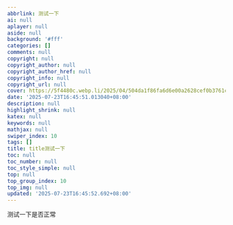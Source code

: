 ```yaml
---
abbrlink: 测试一下
ai: null
aplayer: null
aside: null
background: '#fff'
categories: []
comments: null
copyright: null
copyright_author: null
copyright_author_href: null
copyright_info: null
copyright_url: null
cover: https://5f4480c.webp.li/2025/04/504da1f86fa6d6e00a2628cef0b3761c.jpg
date: '2025-07-23T16:45:51.013040+08:00'
description: null
highlight_shrink: null
katex: null
keywords: null
mathjax: null
swiper_index: 10
tags: []
title: title测试一下
toc: null
toc_number: null
toc_style_simple: null
top: null
top_group_index: 10
top_img: null
updated: '2025-07-23T16:45:52.692+08:00'
---
```

测试一下是否正常
